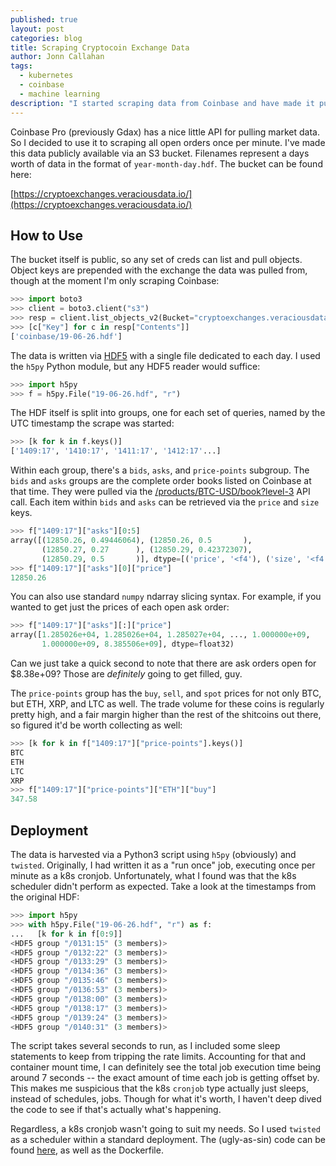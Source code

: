 ```yaml
---
published: true
layout: post
categories: blog
title: Scraping Cryptocoin Exchange Data
author: Jonn Callahan
tags:
  - kubernetes
  - coinbase
  - machine learning
description: "I started scraping data from Coinbase and have made it publicly available. Possibly more exchanges to be added later. Each days worth of data is written via HDF5 and backed up to a publicly readable S3 bucket. Don't make me regret it."
---
```


Coinbase Pro (previously Gdax) has a nice little API for pulling market data. So I decided to use it to scraping all open orders once per minute. I've made this data publicly available via an S3 bucket. Filenames represent a days worth of data in the format of `year-month-day.hdf`. The bucket can be found here:

[https://cryptoexchanges.veraciousdata.io/](https://cryptoexchanges.veraciousdata.io/)

## How to Use

The bucket itself is public, so any set of creds can list and pull objects. Object keys are prepended with the exchange the data was pulled from, though at the moment I'm only scraping Coinbase:

```python
>>> import boto3
>>> client = boto3.client("s3")
>>> resp = client.list_objects_v2(Bucket="cryptoexchanges.veraciousdata.io")
>>> [c["Key"] for c in resp["Contents"]]
['coinbase/19-06-26.hdf']
```

The data is written via [HDF5](https://en.wikipedia.org/wiki/HDF) with a single file dedicated to each day. I used the `h5py` Python module, but any HDF5 reader would suffice:

```python
>>> import h5py
>>> f = h5py.File("19-06-26.hdf", "r")
```

The HDF itself is split into groups, one for each set of queries, named by the UTC timestamp the scrape was started:

```python
>>> [k for k in f.keys()]
['1409:17', '1410:17', '1411:17', '1412:17'...]
```

Within each group, there's a `bids`, `asks`, and `price-points` subgroup. The `bids` and `asks` groups are the complete order books listed on Coinbase at that time. They were pulled via the [/products/BTC-USD/book?level-3](https://docs.pro.coinbase.com/#get-product-order-book) API call. Each item within `bids` and `asks` can be retrieved via the `price` and `size` keys.

```python
>>> f["1409:17"]["asks"][0:5]
array([(12850.26, 0.49446064), (12850.26, 0.5       ),
       (12850.27, 0.27      ), (12850.29, 0.42372307),
       (12850.29, 0.5       )], dtype=[('price', '<f4'), ('size', '<f4')])
>>> f["1409:17"]["asks"][0]["price"]
12850.26
```

You can also use standard `numpy` ndarray slicing syntax. For example, if you wanted to get just the prices of each open ask order:

```python
>>> f["1409:17"]["asks"][:]["price"]
array([1.285026e+04, 1.285026e+04, 1.285027e+04, ..., 1.000000e+09,
       1.000000e+09, 8.385506e+09], dtype=float32)
```

Can we just take a quick second to note that there are ask orders open for $8.38e+09? Those are _definitely_ going to get filled, guy. 

 The `price-points` group has the `buy`, `sell`, and `spot` prices for not only BTC, but ETH, XRP, and LTC as well. The trade volume for these coins is regularly pretty high, and a fair margin higher than the rest of the shitcoins out there, so figured it'd be worth collecting as well:

 ```python
 >>> [k for k in f["1409:17"]["price-points"].keys()]
BTC
ETH
LTC
XRP
>>> f["1409:17"]["price-points"]["ETH"]["buy"]
347.58
```

## Deployment

The data is harvested via a Python3 script using `h5py` (obviously) and `twisted`. Originally, I had written it as a "run once" job, executing once per minute as a k8s cronjob. Unfortunately, what I found was that the k8s scheduler didn't perform as expected. Take a look at the timestamps from the original HDF:

```python
>>> import h5py
>>> with h5py.File("19-06-26.hdf", "r") as f:
...   [k for k in f[0:9]]
<HDF5 group "/0131:15" (3 members)>
<HDF5 group "/0132:22" (3 members)>
<HDF5 group "/0133:29" (3 members)>
<HDF5 group "/0134:36" (3 members)>
<HDF5 group "/0135:46" (3 members)>
<HDF5 group "/0136:53" (3 members)>
<HDF5 group "/0138:00" (3 members)>
<HDF5 group "/0138:17" (3 members)>
<HDF5 group "/0139:24" (3 members)>
<HDF5 group "/0140:31" (3 members)>
```

The script takes several seconds to run, as I included some sleep statements to keep from tripping the rate limits. Accounting for that and container mount time, I can definitely see the total job execution time being around 7 seconds -- the exact amount of time each job is getting offset by. This makes me suspicious that the k8s `cronjob` type actually just sleeps, instead of schedules, jobs. Though for what it's worth, I haven't deep dived the code to see if that's actually what's happening.

Regardless, a k8s cronjob wasn't going to suit my needs. So I used `twisted` as a scheduler within a standard deployment. The (ugly-as-sin) code can be found [here](https://github.com/Atticuss/little-black-box/tree/master/images/exchange_scrape/coinbase), as well as the Dockerfile.